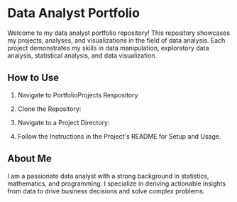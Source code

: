 # Data Analyst Portfolio

Welcome to my data analyst portfolio repository! This repository showcases my projects, analyses, and visualizations in the field of data analysis. Each project demonstrates my skills in data manipulation, exploratory data analysis, statistical analysis, and data visualization.


## How to Use
1. Navigate to PortfolioProjects Respository


2. Clone the Repository:


3. Navigate to a Project Directory:


4. Follow the Instructions in the Project's README for Setup and Usage.

## About Me

I am a passionate data analyst with a strong background in statistics, mathematics, and programming. I specialize in deriving actionable insights from data to drive business decisions and solve complex problems. 



